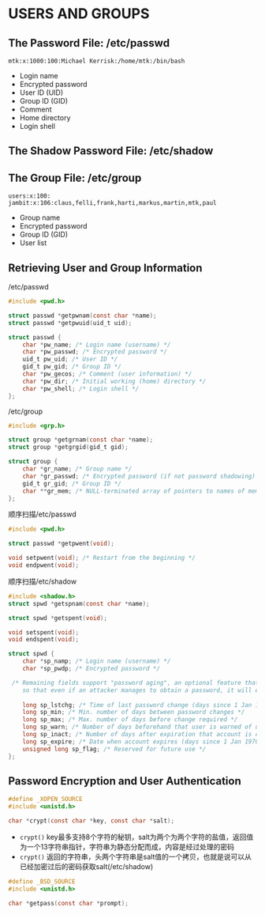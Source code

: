 # USERS AND GROUPS

## The Password File: /etc/passwd
```shell script
mtk:x:1000:100:Michael Kerrisk:/home/mtk:/bin/bash
```
- Login name
- Encrypted password
- User ID (UID)
- Group ID (GID)
- Comment
- Home directory
- Login shell

## The Shadow Password File: /etc/shadow

## The Group File: /etc/group
```shell script
users:x:100:
jambit:x:106:claus,felli,frank,harti,markus,martin,mtk,paul
```
- Group name
- Encrypted password
- Group ID (GID)
- User list

## Retrieving User and Group Information
/etc/passwd
```c
#include <pwd.h>

struct passwd *getpwnam(const char *name);
struct passwd *getpwuid(uid_t uid);

struct passwd {
	char *pw_name; /* Login name (username) */
	char *pw_passwd; /* Encrypted password */
 	uid_t pw_uid; /* User ID */
 	gid_t pw_gid; /* Group ID */
 	char *pw_gecos; /* Comment (user information) */
 	char *pw_dir; /* Initial working (home) directory */
 	char *pw_shell; /* Login shell */
};
```

/etc/group
```c
#include <grp.h>

struct group *getgrnam(const char *name);
struct group *getgrgid(gid_t gid);

struct group {
    char *gr_name; /* Group name */
    char *gr_passwd; /* Encrypted password (if not password shadowing) */
    gid_t gr_gid; /* Group ID */
    char **gr_mem; /* NULL-terminated array of pointers to names of members listed in /etc/group */
};
```

顺序扫描/etc/passwd
 ```c
#include <pwd.h>

struct passwd *getpwent(void);

void setpwent(void); /* Restart from the beginning */
void endpwent(void);
```

顺序扫描/etc/shadow
```c
#include <shadow.h>
struct spwd *getspnam(const char *name);

struct spwd *getspent(void);

void setspent(void);
void endspent(void);

struct spwd {
	char *sp_namp; /* Login name (username) */
	char *sp_pwdp; /* Encrypted password */

 /* Remaining fields support "password aging", an optional feature that forces users to regularly change their passwords, 
    so that even if an attacker manages to obtain a password, it will eventually cease to be usable. */
 
	long sp_lstchg; /* Time of last password change (days since 1 Jan 1970) */
	long sp_min; /* Min. number of days between password changes */
	long sp_max; /* Max. number of days before change required */
	long sp_warn; /* Number of days beforehand that user is warned of upcoming password expiration */
	long sp_inact; /* Number of days after expiration that account is considered inactive and locked */
	long sp_expire; /* Date when account expires (days since 1 Jan 1970) */
	unsigned long sp_flag; /* Reserved for future use */
};
```

## Password Encryption and User Authentication
```c
#define _XOPEN_SOURCE
#include <unistd.h>

char *crypt(const char *key, const char *salt);
```
- `crypt()` key最多支持8个字符的秘钥，salt为两个为两个字符的盐值，返回值为一个13字符串指针，字符串为静态分配而成，内容是经过处理的密码
- `crypt()` 返回的字符串，头两个字符串是salt值的一个拷贝，也就是说可以从已经加密过后的密码获取salt(/etc/shadow)

```c
#define _BSD_SOURCE
#include <unistd.h>

char *getpass(const char *prompt);
```